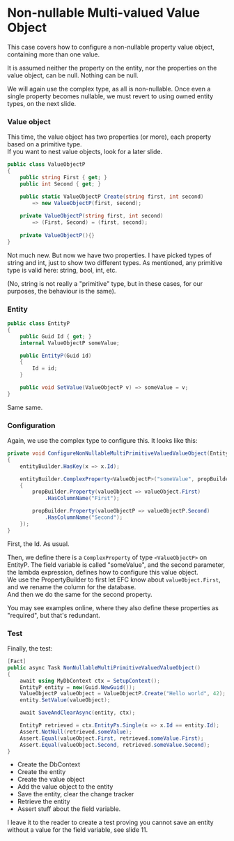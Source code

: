 # Non-nullable Multi-valued Value Object

This case covers how to configure a non-nullable property value object, containing more than one value.

It is assumed neither the property on the entity, nor the properties on the value object, can be null. Nothing can be null.

We will again use the complex type, as all is non-nullable. Once even a single property becomes nullable, we must revert to using owned entity types, on the next slide.

### Value object

This time, the value object has two properties (or more), each property based on a primitive type.\
If you want to nest value objects, look for a later slide.

```csharp
public class ValueObjectP
{
    public string First { get; }
    public int Second { get; }

    public static ValueObjectP Create(string first, int second) 
        => new ValueObjectP(first, second);
    
    private ValueObjectP(string first, int second) 
        => (First, Second) = (first, second);
    
    private ValueObjectP(){}
}
```
Not much new. But now we have two properties. I have picked types of string and int, just to show two different types. As mentioned, any primitive type is valid here: string, bool, int, etc.

(No, string is not really a "primitive" type, but in these cases, for our purposes, the behaviour is the same).

### Entity
```csharp
public class EntityP
{
    public Guid Id { get; }
    internal ValueObjectP someValue;

    public EntityP(Guid id)
    {
        Id = id;
    }

    public void SetValue(ValueObjectP v) => someValue = v;
}
```

Same same.

### Configuration
Again, we use the complex type to configure this. It looks like this:

```csharp
private void ConfigureNonNullableMultiPrimitiveValuedValueObject(EntityTypeBuilder<EntityP> entityBuilder)
{
    entityBuilder.HasKey(x => x.Id);

    entityBuilder.ComplexProperty<ValueObjectP>("someValue", propBuilder =>
    {
        propBuilder.Property(valueObject => valueObject.First)
            .HasColumnName("First");

        propBuilder.Property(valueObjectP => valueObjectP.Second)
            .HasColumnName("Second");
    });
}
```

First, the Id. As usual.

Then, we define there is a `ComplexProperty` of type `<ValueObjectP>` on EntityP. 
The field variable is called "someValue", and the second parameter, the lambda expression,
defines how to configure this value object.\
We use the PropertyBuilder to first let EFC know about `valueObject.First`, and we rename the column for the database.\
And then we do the same for the second property.

You may see examples online, where they also define these properties as "required", but that's redundant.

### Test
Finally, the test:

```csharp
[Fact]
public async Task NonNullableMultiPrimitiveValuedValueObject()
{
    await using MyDbContext ctx = SetupContext();
    EntityP entity = new(Guid.NewGuid());
    ValueObjectP valueObject = ValueObjectP.Create("Hello world", 42);
    entity.SetValue(valueObject);

    await SaveAndClearAsync(entity, ctx);

    EntityP retrieved = ctx.EntityPs.Single(x => x.Id == entity.Id);
    Assert.NotNull(retrieved.someValue);
    Assert.Equal(valueObject.First, retrieved.someValue.First);
    Assert.Equal(valueObject.Second, retrieved.someValue.Second);
}
```
* Create the DbContext
* Create the entity
* Create the value object
* Add the value object to the entity
* Save the entity, clear the change tracker
* Retrieve the entity
* Assert stuff about the field variable.

I leave it to the reader to create a test proving you cannot save an entity without a value for the field variable, see slide 11.